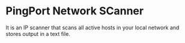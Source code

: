 # PingPort Network SCanner 
It is an IP scanner that scans all active hosts in your local network and stores output in a text file.
